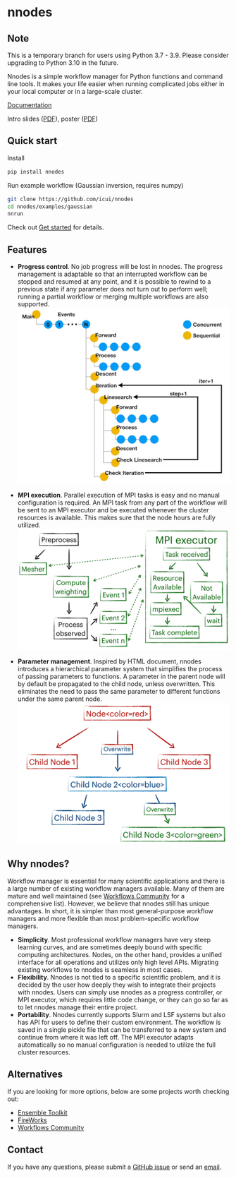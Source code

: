 # nnodes

## Note
This is a temporary branch for users using Python 3.7 - 3.9. Please consider upgrading to Python 3.10 in the future.

Nnodes is a simple workflow manager for Python functions and command line tools. It makes your life easier when running complicated jobs either in your local computer or in a large-scale cluster.

[Documentation](https://icui.github.io/nnodes/index.html)

Intro slides ([PDF](https://raw.githubusercontent.com/icui/nnodes/main/doc/source/files/slides.pdf)), poster ([PDF](https://raw.githubusercontent.com/icui/nnodes/main/doc/source/files/poster.pdf))

## Quick start
Install
```sh
pip install nnodes
```

Run example workflow (Gaussian inversion, requires numpy)
```sh
git clone https://github.com/icui/nnodes
cd nnodes/examples/gaussian
nnrun
```

Check out [Get started](https://icui.github.io/nnodes/basics/index.html) for details.

## Features
- **Progress control**.
No job progress will be lost in nnodes. The progress management is adaptable so that an interrupted workflow can be stopped and resumed at any point, and it is possible to rewind to a previous state if any parameter does not turn out to perform well; running a partial workflow or merging multiple workflows are also supported.<br>
![Workflow](doc/source/images/readme/inversion.png)
<!-- ![Workflow](../../doc/source/images/readme/inversion.png) -->

- **MPI execution**.
Parallel execution of MPI tasks is easy and no manual configuration is required. An MPI task from any part of the workflow will be sent to an MPI executor and be executed whenever the cluster resources is available. This makes sure that the node hours are fully utilized.<br>
![Workflow](doc/source/images/readme/mpi.png)
<!-- ![Workflow](../../doc/source/images/readme/mpi.png) -->

- **Parameter management**.
Inspired by HTML document, nnodes introduces a hierarchical parameter system that simplifies the process of passing parameters to functions. A parameter in the parent node will by default be propagated to the child node, unless overwritten. This eliminates the need to pass the same parameter to different functions under the same parent node.<br>
![Workflow](doc/source/images/readme/inherit.png)
<!-- ![Workflow](../../doc/source/images/readme/inherit.png) -->

## Why nnodes?
Workflow manager is essential for many scientific applications and there is a large number of existing workflow managers available. Many of them are mature and well maintained (see [Workflows Community](https://workflows.community) for a comprehensive list). However, we believe that nnodes still has unique advantages. In short, it is simpler than most general-purpose workflow managers and more flexible than most problem-specific workflow managers.

- **Simplicity**. Most professional workflow managers have very steep learning curves, and are sometimes deeply bound with specific computing architectures. Nodes, on the other hand, provides a unified interface for all operations and utilizes only high level APIs. Migrating existing workflows to nnodes is seamless in most cases.
- **Flexibility**. Nnodes is not tied to a specific scientific problem, and it is decided by the user how deeply they wish to integrate their projects with nnodes. Users can simply use nnodes as a progress controller, or MPI executor, which requires little code change, or they can go so far as to let nnodes manage their entire project.
- **Portability**. Nnodes currently supports Slurm and LSF systems but also has API for users to define their custom environment. The workflow is saved in a single pickle file that can be transferred to a new system and continue from where it was left off. The MPI executor adapts automatically so no manual configuration is needed to utilize the full cluster resources.

## Alternatives
If you are looking for more options, below are some projects worth checking out:

- [Ensemble Toolkit](https://radical-cybertools.github.io/entk/index.html)
- [FireWorks](https://materialsproject.github.io/fireworks/)
- [Workflows Community](https://workflows.community)

## Contact
If you have any questions, please submit a [GitHub issue](https://github.com/icui/nnodes/issues) or send an [email](mailto:ccui@princeton.edu).
